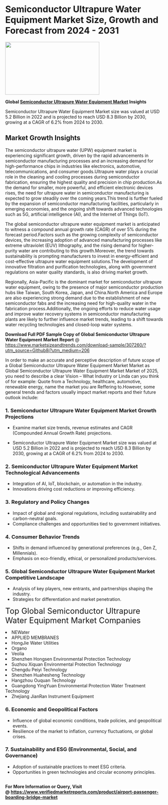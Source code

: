 <H1>Semiconductor Ultrapure Water Equipment Market Size, Growth and Forecast from 2024 - 2031</H1><img class="aligncenter size-medium wp-image-584254" src="https://thirdeyenews.in/wp-content/uploads/2024/09/Global-Market-Research-300x168.jpeg" alt="" width="300" height="168" /><p><strong>Global&nbsp;<a href="https://www.marketsizeandtrends.com/download-sample/307260/?utm_source=Github8j?utm_medium=206">Semiconductor Ultrapure Water Equipment Market</a> Insights</strong></p><p>Semiconductor Ultrapure Water Equipment Market size was valued at USD 5.2 Billion in 2022 and is projected to reach USD 8.3 Billion by 2030, growing at a CAGR of 6.2% from 2024 to 2030.</p><p><h2>Market Growth Insights</h2> <p>The semiconductor ultrapure water (UPW) equipment market is experiencing significant growth, driven by the rapid advancements in semiconductor manufacturing processes and an increasing demand for high-performance chips in industries like electronics, automotive, telecommunications, and consumer goods.Ultrapure water plays a crucial role in the cleaning and cooling processes during semiconductor fabrication, ensuring the highest quality and precision in chip production.As the demand for smaller, more powerful, and efficient electronic devices rises, the need for ultrapure water in semiconductor manufacturing is expected to grow steadily over the coming years.This trend is further fueled by the expansion of semiconductor manufacturing facilities, particularly in emerging economies, and the ongoing shift towards advanced technologies such as 5G, artificial intelligence (AI), and the Internet of Things (IoT).</p> <p>The global semiconductor ultrapure water equipment market is anticipated to witness a compound annual growth rate (CAGR) of over 5% during the forecast period.Factors such as the growing complexity of semiconductor devices, the increasing adoption of advanced manufacturing processes like extreme ultraviolet (EUV) lithography, and the rising demand for higher-purity water are contributing to this growth.Moreover, the trend towards sustainability is prompting manufacturers to invest in energy-efficient and cost-effective ultrapure water equipment solutions.The development of innovative filtration and purification technologies, along with government regulations on water quality standards, is also driving market growth.</p> <p>Regionally, Asia-Pacific is the dominant market for semiconductor ultrapure water equipment, owing to the presence of major semiconductor production hubs like Taiwan, South Korea, Japan, and China.North America and Europe are also experiencing strong demand due to the establishment of new semiconductor fabs and the increasing need for high-quality water in the fabrication process.Additionally, the ongoing efforts to reduce water usage and improve water recovery systems in semiconductor manufacturing plants are likely to further influence market trends, leading to a shift towards water recycling technologies and closed-loop water systems.</p> <p><span class=""><strong>Download Full PDF Sample Copy of Global Semiconductor Ultrapure Water Equipment Market Report</strong> @ <a href="https://www.marketsizeandtrends.com/download-sample/307260/?utm_source=Github8j?utm_medium=206" target="_blank">https://www.marketsizeandtrends.com/download-sample/307260/?utm_source=Github8j?utm_medium=206</a></span></p><p>In order to make an accurate and perceptive description of future scope of a Global&nbsp;Semiconductor Ultrapure Water Equipment Market Market as Global&nbsp;Semiconductor Ultrapure Water Equipment Market Market of 2025, you need to describe a clear Vision &ndash; What Industry or Linda can you think of for example: Quote from a Technology, healthcare, automotive, renewable energy, name the market you are Reffering to.However, some general trends and factors usually impact market reports and their future outlook include:</p><h3>1.&nbsp;<strong>Semiconductor Ultrapure Water Equipment Market Growth Projections</strong></h3><ul><li>Examine market size trends, revenue estimates and CAGR (Compounded Annual Growth Rate) projections.</li><li><p>Semiconductor Ultrapure Water Equipment Market size was valued at USD 5.2 Billion in 2022 and is projected to reach USD 8.3 Billion by 2030, growing at a CAGR of 6.2% from 2024 to 2030.</p></li></ul><h3>2.&nbsp;<strong>Semiconductor Ultrapure Water Equipment Market Technological Advancements</strong></h3><ul><li>Integration of AI, IoT, blockchain, or automation in the industry.</li><li>Innovations driving cost reductions or improving efficiency.</li></ul><h3>3.&nbsp;<strong>Regulatory and Policy Changes</strong></h3><ul><li>Impact of global and regional regulations, including sustainability and carbon-neutral goals.</li><li>Compliance challenges and opportunities tied to government initiatives.</li></ul><h3>4.&nbsp;<strong>Consumer Behavior Trends</strong></h3><ul><li>Shifts in demand influenced by generational preferences (e.g., Gen Z, Millennials).</li><li>Emphasis on eco-friendly, ethical, or personalized products/services.</li></ul><h3>5.&nbsp;<strong>Global Semiconductor Ultrapure Water Equipment Market Competitive Landscape</strong></h3><ul><li>Analysis of key players, new entrants, and partnerships shaping the industry.</li><li>Strategies for differentiation and market penetration.</li></ul><p data-pm-slice="1 1 []"><span style="color: inherit; font-family: inherit; font-size: 25px;">Top Global Semiconductor Ultrapure Water Equipment Market Companies</span></p><div class="" data-test-id=""><p><li>NEWater</li><li> APPLIED MEMBRANES</li><li> HongJie Water Utilities</li><li> Organo</li><li> Veolia</li><li> Shenzhen Hongsen Environmental Protection Technology</li><li> Suzhou Xiquan Environmental Protection Technology</li><li> Chengdu Peiyi Technology</li><li> Shenzhen Huahesheng Technology</li><li> Hangzhou Ouquan Technology</li><li> Guangdong YingYuan Environmental Protection Water Treatment Technology</li><li> Zhejiang JianRan Instrument Equipment</li></p></div><h3>6.&nbsp;<strong>Economic and Geopolitical Factors</strong></h3><ul><li>Influence of global economic conditions, trade policies, and geopolitical events.</li><li>Resilience of the market to inflation, currency fluctuations, or global crises.</li></ul><h3>7.&nbsp;<strong>Sustainability and ESG (Environmental, Social, and Governance)</strong></h3><ul><li>Adoption of sustainable practices to meet ESG criteria.</li><li>Opportunities in green technologies and circular economy principles.</li></ul><h2><strong style="font-size: 14px;">For More Information or Query, Visit @&nbsp;</strong><a style="background-color: #ffffff; font-size: 14px;" href="https://www.marketsizeandtrends.com/report/semiconductor-ultrapure-water-equipment-market/" target="_blank">https://www.verifiedmarketreports.com/product/airport-passenger-boarding-bridge-market</a></h2>